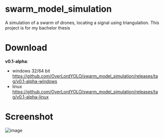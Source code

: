 # swarm_model_simulation
A simulation of a swarm of drones, locating a signal using triangulation. This project is for my bachelor thesis

# Download
**v0.1-alpha**:
* windows 32/64 bit https://github.com/OverLordYOLO/swarm_model_simulation/releases/tag/v0.1-alpha-windows
* linux https://github.com/OverLordYOLO/swarm_model_simulation/releases/tag/v0.1-alpha-linux

# Screenshot
![image](https://user-images.githubusercontent.com/32442274/116010760-62ffe080-a621-11eb-8439-65eaf714e416.png)
